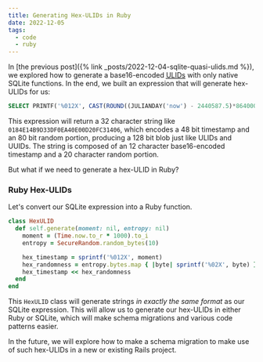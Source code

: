 ```yaml
---
title: Generating Hex-ULIDs in Ruby
date: 2022-12-05
tags:
  - code
  - ruby
---
```


In [the previous post]({% link _posts/2022-12-04-sqlite-quasi-ulids.md %}), we explored how to generate a base16-encoded [<abbr title="Universally Unique Lexicographically Sortable Identifiers">ULIDs</abbr>](https://github.com/ulid/spec) with only native SQLite functions. In the end, we built an expression that will generate hex-ULIDs for us:

```sql
SELECT PRINTF('%012X', CAST(ROUND((JULIANDAY('now') - 2440587.5)*86400000) AS INTEGER)) | HEX(RANDOMBLOB(10)) AS qulid;
```

This expression will return a 32 character string like `0184E14B9D33DF0EA40E00D20FC31406`, which encodes a 48 bit timestamp and an 80 bit random portion, producing a 128 bit blob just like ULIDs and UUIDs. The string is composed of an 12 character base16-encoded timestamp and a 20 character random portion.

But what if we need to generate a hex-ULID in Ruby?

<!--/summary-->

### Ruby Hex-ULIDs

Let's convert our SQLite expression into a Ruby function.

```ruby
class HexULID
  def self.generate(moment: nil, entropy: nil)
    moment = (Time.now.to_r * 1000).to_i
    entropy = SecureRandom.random_bytes(10)

    hex_timestamp = sprintf('%012X', moment)
    hex_randomness = entropy.bytes.map { |byte| sprintf('%02X', byte) }.join
    hex_timestamp << hex_randomness
  end
end
```

This `HexULID` class will generate strings _in exactly the same format_ as our SQLite expression. This will allow us to generate our hex-ULIDs in either Ruby or SQLite, which will make schema migrations and various code patterns easier.

In the future, we will explore how to make a schema migration to make use of such hex-ULIDs in a new or existing Rails project.
